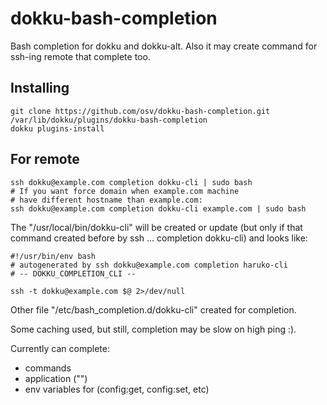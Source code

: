 dokku-bash-completion
=====================

Bash completion for dokku and dokku-alt. Also it may create command for ssh-ing remote that complete too.

## Installing
```shell
git clone https://github.com/osv/dokku-bash-completion.git /var/lib/dokku/plugins/dokku-bash-completion
dokku plugins-install
```

## For remote

```shell
ssh dokku@example.com completion dokku-cli | sudo bash
# If you want force domain when example.com machine
# have different hostname than example.com:
ssh dokku@example.com completion dokku-cli example.com | sudo bash
```

The "/usr/local/bin/dokku-cli" will be created or update
(but only if that command created before by ssh ... completion dokku-cli) and looks like:

```shell
#!/usr/bin/env bash
# autogenerated by ssh dokku@example.com completion haruko-cli
# -- DOKKU_COMPLETION_CLI --

ssh -t dokku@example.com $@ 2>/dev/null
```

Other file "/etc/bash_completion.d/dokku-cli" created for completion.

Some caching used, but still, completion may be slow on high ping :).

Currently can complete:
- commands
- application ("<app>")
- env variables for (config:get, config:set, etc)
